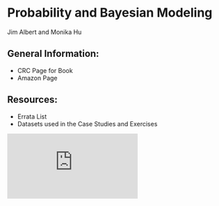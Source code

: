 # Probability and Bayesian Modeling

Jim Albert and Monika Hu


## General Information:

- CRC Page for Book
- Amazon Page


## Resources:

- Errata List
- Datasets used in the Case Studies and Exercises

![Image of Book Cover](https://github.com/monika76five/ProbBayes/blob/master/cover_plot3.pdf)
